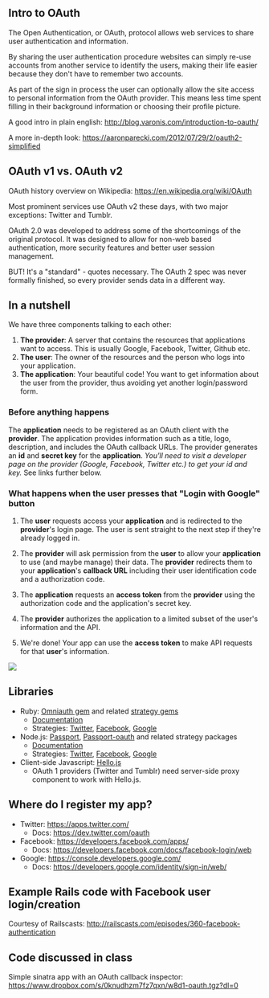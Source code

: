 ## Intro to OAuth

The Open Authentication, or OAuth, protocol allows web services to share user authentication and information.

By sharing the user authentication procedure websites can simply re-use accounts from another service to identify the users, making their life easier because they don't have to remember two accounts.

As part of the sign in process the user can optionally allow the site access to personal information from the OAuth provider. This means less time spent filling in their background information or choosing their profile picture.

A good intro in plain english: http://blog.varonis.com/introduction-to-oauth/

A more in-depth look: https://aaronparecki.com/2012/07/29/2/oauth2-simplified

## OAuth v1 vs. OAuth v2

OAuth history overview on Wikipedia: https://en.wikipedia.org/wiki/OAuth

Most prominent services use OAuth v2 these days, with two major exceptions: Twitter and Tumblr. 

OAuth 2.0 was developed to address some of the shortcomings of the original protocol. It was designed to allow for non-web based authentication, more security features and better user session management.

BUT! It's a "standard" - quotes necessary. The OAuth 2 spec was never formally finished, so every provider sends data in a different way.

## In a nutshell

We have three components talking to each other:

1. **The provider**: A server that contains the resources that applications want to access. This is usually Google, Facebook, Twitter, Github etc.
2. **The user**: The owner of the resources and the person who logs into your application.
3. **The application**: Your beautiful code! You want to get information about the user from the provider, thus avoiding yet another login/password form.

### Before anything happens

The **application** needs to be registered as an OAuth client with the **provider**. The application provides information such as a title, logo, description, and includes the OAuth callback URLs. The provider generates an **id** and **secret key** for the **application**. _You'll need to visit a developer page on the provider (Google, Facebook, Twitter etc.) to get your id and key._ See links further below.

### What happens when the user presses that "Login with Google" button

1. The **user** requests access your **application** and is redirected to the **provider**'s login page. The user is sent straight to the next step if they're already logged in.

2. The **provider** will ask permission from the **user** to allow your **application** to use (and maybe manage) their data. The **provider** redirects them to your **application**'s **callback URL** including their user identification code and a authorization code.

3. The **application** requests an **access token** from the **provider** using the authorization code and the application's secret key.

4. The **provider** authorizes the application to a limited subset of the user's information and the API.

5. We're done! Your app can use the **access token** to make API requests for that **user**'s information.

![](http://i.stack.imgur.com/Xn4c0.png)

## Libraries

* Ruby: [Omniauth gem](https://github.com/intridea/omniauth) and related [strategy gems](https://github.com/intridea/omniauth/wiki/List-of-Strategies)
    - [Documentation](https://github.com/intridea/omniauth/wiki)
    - Strategies: [Twitter](https://github.com/arunagw/omniauth-twitter), [Facebook](https://github.com/mkdynamic/omniauth-facebook), [Google](https://github.com/zquestz/omniauth-google-oauth2)
* Node.js: [Passport](http://passportjs.org/), [Passport-oauth](http://passportjs.org/docs/oauth) and related strategy packages
    - [Documentation](http://passportjs.org/docs/oauth)
    - Strategies: [Twitter](https://github.com/jaredhanson/passport-twitter), [Facebook](https://github.com/jaredhanson/passport-facebook), [Google](https://github.com/jaredhanson/passport-google)
* Client-side Javascript: [Hello.js](http://adodson.com/hello.js/)
    - OAuth 1 providers (Twitter and Tumblr) need server-side proxy component to work with Hello.js.

## Where do I register my app?

* Twitter: https://apps.twitter.com/
    - Docs: https://dev.twitter.com/oauth
* Facebook: https://developers.facebook.com/apps/
    - Docs: https://developers.facebook.com/docs/facebook-login/web
* Google: https://console.developers.google.com/
    - Docs: https://developers.google.com/identity/sign-in/web/

## Example Rails code with Facebook user login/creation

Courtesy of Railscasts: http://railscasts.com/episodes/360-facebook-authentication

## Code discussed in class

Simple sinatra app with an OAuth callback inspector: https://www.dropbox.com/s/0knudhzm7fz7qxn/w8d1-oauth.tgz?dl=0
